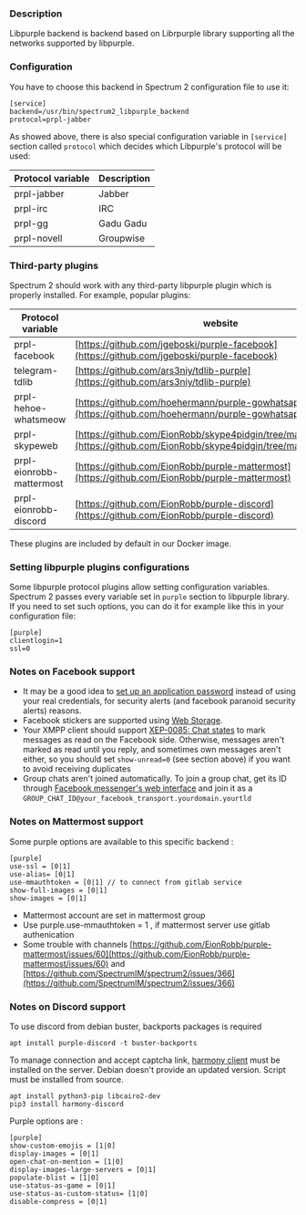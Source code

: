 ### Description

Libpurple backend is backend based on Librpurple library supporting all the networks supported by libpurple.

### Configuration

You have to choose this backend in Spectrum 2 configuration file to use it:

	[service]
	backend=/usr/bin/spectrum2_libpurple_backend
	protocol=prpl-jabber

As showed above, there is also special configuration variable in `[service]` section called `protocol` which decides which Libpurple's protocol will be used:

Protocol variable| Description
-----------------|------------
prpl-jabber| Jabber
prpl-irc|IRC
prpl-gg|Gadu Gadu
prpl-novell|Groupwise

### Third-party plugins

Spectrum 2 should work with any third-party libpurple plugin which is properly installed. For example, popular plugins:

Protocol variable| website | Description
-----------------|------------|-----------
prpl-facebook| [https://github.com/jgeboski/purple-facebook](https://github.com/jgeboski/purple-facebook) | Facebook
telegram-tdlib| [https://github.com/ars3niy/tdlib-purple](https://github.com/ars3niy/tdlib-purple) | Telegram
prpl-hehoe-whatsmeow | [https://github.com/hoehermann/purple-gowhatsapp](https://github.com/hoehermann/purple-gowhatsapp) | Whatsapp
prpl-skypeweb| [https://github.com/EionRobb/skype4pidgin/tree/master/skypeweb](https://github.com/EionRobb/skype4pidgin/tree/master/skypeweb) | Skype
prpl-eionrobb-mattermost| [https://github.com/EionRobb/purple-mattermost](https://github.com/EionRobb/purple-mattermost) | Mattermost
prpl-eionrobb-discord| [https://github.com/EionRobb/purple-discord](https://github.com/EionRobb/purple-discord) | Discord


These plugins are included by default in our Docker image.

### Setting libpurple plugins configurations

Some libpurple protocol plugins allow setting configuration variables. Spectrum 2 passes every variable set in `purple` section to libpurple library. If you need to set such options, you can do it for example like this in your configuration file:

	[purple]
	clientlogin=1
	ssl=0

### Notes on Facebook support

- It may be a good idea to [set up an application password](https://www.facebook.com/help/249378535085386/) instead of using your real credentials, for security alerts (and facebook paranoid security alerts) reasons.
- Facebook stickers are supported using [Web Storage](../configuration/web_storage.html).
- Your XMPP client should support [XEP-0085: Chat states](https://xmpp.org/extensions/xep-0085.html) to mark messages as read on the Facebook side. Otherwise, messages aren't marked as read until you reply, and sometimes own messages aren't either, so you should set `show-unread=0` (see section above) if you want to avoid receiving duplicates
- Group chats aren't joined automatically. To join a group chat, get its ID through [Facebook messenger's web interface](https://www.messenger.com) and join it as a `GROUP_CHAT_ID@your_facebook_transport.yourdomain.yourtld`


### Notes on Mattermost support

Some purple options are available to this specific backend :
	
	[purple]
	use-ssl = [0|1]
	use-alias= [0|1]
	use-mmauthtoken = [0|1] // to connect from gitlab service 
	show-full-images = [0|1]
	show-images = [0|1]

- Mattermost account are set in mattermost group
- Use purple.use-mmauthtoken = 1 , if mattermost server use gitlab authenication
- Some trouble with channels [https://github.com/EionRobb/purple-mattermost/issues/60](https://github.com/EionRobb/purple-mattermost/issues/60) and [https://github.com/SpectrumIM/spectrum2/issues/366](https://github.com/SpectrumIM/spectrum2/issues/366)


### Notes on Discord support

To use discord from debian buster, backports packages is required

	apt install purple-discord -t buster-backports

To manage connection and accept captcha link, [harmony client](https://github.com/taylordotfish/harmony) must be installed on the server. Debian doesn't provide an updated version. Script must be installed from source.

	apt install python3-pip libcairo2-dev
	pip3 install harmony-discord

Purple options are :

	[purple]
	show-custom-emojis = [1|0]
	display-images = [0|1]
	open-chat-on-mention = [1|0]
	display-images-large-servers = [0|1]
	populate-blist = [1|0]
	use-status-as-game = [0|1]
	use-status-as-custom-status= [1|0]
	disable-compress = [0|1]
